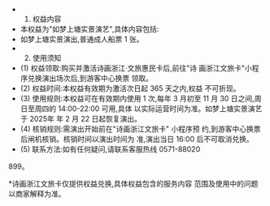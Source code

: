 - 1. 权益内容
- 本权益为"如梦上塘实景演艺",具体内容包括:
- 如梦上塘实景演出,普通成人船票 1 张。
- 2. 使用须知
- (1) 权益领取:购买并激活诗画浙江·文旅惠民卡后,前往"诗 画浙江文旅卡"小程序兑换演出场次后,到游客中心换票 领取。
- (2) 权益时间:本权益有效期为激活次日起 365 天之内,权益 不可折现。
- (3) 使用规则:本权益可在有效期内使用 1 次,每年 3 月初至 11 月 30 日之间,周日至周四的 14:00-22:00 可用,具体 以实际运营时间为准。如梦上塘实景演艺于 2025年 年 2 月 22 日起恢复演出。
- (4) 核销规则:需演出开始前在"诗画浙江文旅卡" 小程序预 约,到游客中心换票后闸机核销。核销时间以演出时间为 准,演出当日 16:00 后不可取消兑换。
- (5) 联系方法:如有任何疑问,请联系客服热线 0571-88020

899。

*诗画浙江文旅卡仅提供权益兑换,具体权益包含的服务内容 范围及使用中的问题以商家解释为准。